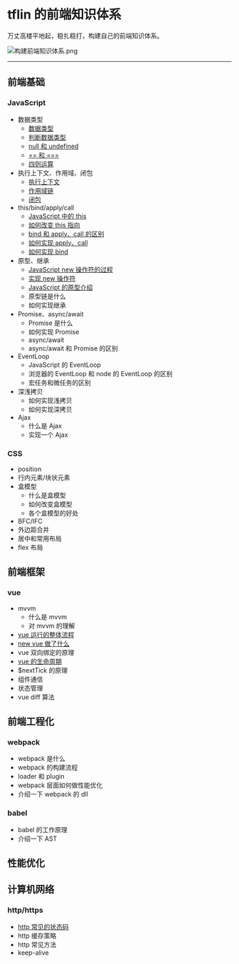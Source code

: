 # tflin 的前端知识体系

万丈高楼平地起，稳扎稳打，构建自己的前端知识体系。

![构建前端知识体系.png](http://ww1.sinaimg.cn/large/006iQgpIgy1ghctgcdg48j30yf10edjm.jpg)

---

## 前端基础

### JavaScript

- 数据类型
  - [数据类型](https://github.com/tflins/front-end-notes/blob/master/doc/%E5%89%8D%E7%AB%AF%E5%9F%BA%E7%A1%80/JavaScript/%E6%95%B0%E6%8D%AE%E7%B1%BB%E5%9E%8B/%E6%95%B0%E6%8D%AE%E7%B1%BB%E5%9E%8B.md)
  - [判断数据类型](https://github.com/tflins/front-end-notes/blob/master/doc/%E5%89%8D%E7%AB%AF%E5%9F%BA%E7%A1%80/JavaScript/%E6%95%B0%E6%8D%AE%E7%B1%BB%E5%9E%8B/%E5%88%A4%E6%96%AD%E6%95%B0%E6%8D%AE%E7%B1%BB%E5%9E%8B.md)
  - [null 和 undefined](https://github.com/tflins/front-end-notes/blob/master/doc/%E5%89%8D%E7%AB%AF%E5%9F%BA%E7%A1%80/JavaScript/%E6%95%B0%E6%8D%AE%E7%B1%BB%E5%9E%8B/null%20%E5%92%8C%20undefined.md)
  - [== 和 ===](https://github.com/tflins/front-end-notes/blob/master/doc/%E5%89%8D%E7%AB%AF%E5%9F%BA%E7%A1%80/JavaScript/%E6%95%B0%E6%8D%AE%E7%B1%BB%E5%9E%8B/%3D%3D%20%E5%92%8C%20%3D%3D%3D.md)
  - [四则运算](https://github.com/tflins/front-end-notes/blob/master/doc/%E5%89%8D%E7%AB%AF%E5%9F%BA%E7%A1%80/JavaScript/%E6%95%B0%E6%8D%AE%E7%B1%BB%E5%9E%8B/%E5%9B%9B%E5%88%99%E8%BF%90%E7%AE%97.md)
- 执行上下文、作用域、闭包
  - [执行上下文](https://github.com/tflins/front-end-notes/blob/master/doc/%E5%89%8D%E7%AB%AF%E5%9F%BA%E7%A1%80/JavaScript/%E6%89%A7%E8%A1%8C%E4%B8%8A%E4%B8%8B%E6%96%87%E3%80%81%E4%BD%9C%E7%94%A8%E5%9F%9F%E3%80%81%E9%97%AD%E5%8C%85/%E6%89%A7%E8%A1%8C%E4%B8%8A%E4%B8%8B%E6%96%87.md)
  - [作用域链](https://github.com/tflins/front-end-notes/blob/master/doc/%E5%89%8D%E7%AB%AF%E5%9F%BA%E7%A1%80/JavaScript/%E6%89%A7%E8%A1%8C%E4%B8%8A%E4%B8%8B%E6%96%87%E3%80%81%E4%BD%9C%E7%94%A8%E5%9F%9F%E3%80%81%E9%97%AD%E5%8C%85/%E4%BD%9C%E7%94%A8%E5%9F%9F%E9%93%BE.md)
  - [闭包](https://github.com/tflins/front-end-notes/blob/master/doc/%E5%89%8D%E7%AB%AF%E5%9F%BA%E7%A1%80/JavaScript/%E6%89%A7%E8%A1%8C%E4%B8%8A%E4%B8%8B%E6%96%87%E3%80%81%E4%BD%9C%E7%94%A8%E5%9F%9F%E3%80%81%E9%97%AD%E5%8C%85/%E9%97%AD%E5%8C%85.md)
- this/bind/apply/call
  - [JavaScript 中的 this](https://github.com/tflins/front-end-notes/blob/master/doc/%E5%89%8D%E7%AB%AF%E5%9F%BA%E7%A1%80/JavaScript/this%E3%80%81bind%E3%80%81apply%E3%80%81call/JavaScript%20%E4%B8%AD%E7%9A%84%20this.md)
  - [如何改变 this 指向](https://github.com/tflins/front-end-notes/blob/master/doc/%E5%89%8D%E7%AB%AF%E5%9F%BA%E7%A1%80/JavaScript/this%E3%80%81bind%E3%80%81apply%E3%80%81call/%E5%A6%82%E4%BD%95%E6%94%B9%E5%8F%98%20this%20%E6%8C%87%E5%90%91.md)
  - [bind 和 apply、call 的区别](https://github.com/tflins/front-end-notes/blob/master/doc/%E5%89%8D%E7%AB%AF%E5%9F%BA%E7%A1%80/JavaScript/this%E3%80%81bind%E3%80%81apply%E3%80%81call/apply%20%E5%92%8C%20apply%E3%80%81bind%20%E7%9A%84%E5%8C%BA%E5%88%AB.md)
  - [如何实现 apply、call](https://github.com/tflins/front-end-notes/blob/master/doc/%E5%89%8D%E7%AB%AF%E5%9F%BA%E7%A1%80/JavaScript/this%E3%80%81bind%E3%80%81apply%E3%80%81call/%E5%A6%82%E4%BD%95%E5%AE%9E%E7%8E%B0%20apply%E3%80%81call.md)
  - [如何实现 bind](https://github.com/tflins/front-end-notes/blob/master/doc/%E5%89%8D%E7%AB%AF%E5%9F%BA%E7%A1%80/JavaScript/this%E3%80%81bind%E3%80%81apply%E3%80%81call/%E5%A6%82%E4%BD%95%E5%AE%9E%E7%8E%B0%20bind.md)
- 原型、继承
  - [JavaScript new 操作符的过程](https://s0developer0mozilla0org.icopy.site/en-US/docs/Web/JavaScript/Reference/Operators/new)
  - [实现 new 操作符](https://github.com/tflins/front-end-notes/blob/master/doc/%E5%89%8D%E7%AB%AF%E5%9F%BA%E7%A1%80/JavaScript/%E5%8E%9F%E5%9E%8B%E3%80%81%E7%BB%A7%E6%89%BF/%E5%AE%9E%E7%8E%B0%20new%20%E6%93%8D%E4%BD%9C%E7%AC%A6.md)
  - [JavaScript 的原型介绍](https://github.com/tflins/front-end-notes/blob/master/doc/%E5%89%8D%E7%AB%AF%E5%9F%BA%E7%A1%80/JavaScript/%E5%8E%9F%E5%9E%8B%E3%80%81%E7%BB%A7%E6%89%BF/JavaScript%20%E7%9A%84%E5%8E%9F%E5%9E%8B%E4%BB%8B%E7%BB%8D.md)
  - 原型链是什么
  - 如何实现继承
- Promise、async/await
  - Promise 是什么
  - 如何实现 Promise
  - async/await
  - async/await 和 Promise 的区别
- EventLoop
  - JavaScript 的 EventLoop
  - 浏览器的 EventLoop 和 node 的 EventLoop 的区别
  - 宏任务和微任务的区别
- 深浅拷贝
  - 如何实现浅拷贝
  - 如何实现深拷贝
- Ajax
  - 什么是 Ajax
  - 实现一个 Ajax

### CSS

- position
- 行内元素/块状元素
- 盒模型
  - 什么是盒模型
  - 如何改变盒模型
  - 各个盒模型的好处
- BFC/IFC
- 外边距合并
- 居中和常用布局
- flex 布局

## 前端框架

### vue

- mvvm
  - 什么是 mvvm
  - 对 mvvm 的理解
- [vue 运行的整体流程](https://github.com/tflins/front-end-notes/blob/master/doc/%E5%89%8D%E7%AB%AF%E6%A1%86%E6%9E%B6/vue/vue%20%E8%BF%90%E8%A1%8C%E7%9A%84%E6%95%B4%E4%BD%93%E6%B5%81%E7%A8%8B.md)
- [new vue 做了什么](https://github.com/tflins/front-end-notes/blob/master/doc/%E5%89%8D%E7%AB%AF%E6%A1%86%E6%9E%B6/vue/new%20vue%20%E5%81%9A%E4%BA%86%E4%BB%80%E4%B9%88.md)
- vue 双向绑定的原理
- [vue 的生命周期](https://ustbhuangyi.github.io/vue-analysis/v2/components/lifecycle.html#beforecreate-created)
- $nextTick 的原理
- 组件通信
- 状态管理
- vue diff 算法

## 前端工程化

### webpack

- webpack 是什么
- webpack 的构建流程
- loader 和 plugin
- webpack 层面如何做性能优化
- 介绍一下 webpack 的 dll

### babel

- babel 的工作原理
- 介绍一下 AST

## 性能优化

## 计算机网络

### http/https

- [http 常见的状态码](https://github.com/tflins/front-end-notes/blob/master/doc/%E8%AE%A1%E7%AE%97%E6%9C%BA%E7%BD%91%E7%BB%9C/http/http%20%E5%B8%B8%E8%A7%81%E7%8A%B6%E6%80%81%E7%A0%81.md)
- http 缓存策略
- http 常见方法
- keep-alive
